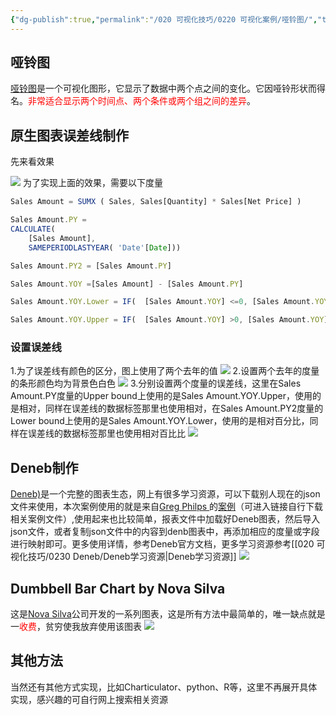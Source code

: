 ```yaml
---
{"dg-publish":true,"permalink":"/020 可视化技巧/0220 可视化案例/哑铃图/","tags":["Denbe","哑铃图","可视化图表","误差线","对比"]}
---
```


## 哑铃图
[哑铃图](https://vis.zone/graph/dumbbell-plot/)是一个可视化图形，它显示了数据中两个点之间的变化。它因哑铃形状而得名。<font color="red">非常适合显示两个时间点、两个条件或两个组之间的差异</font>。

## 原生图表误差线制作
先来看效果

![](https://s2.loli.net/2023/10/24/itSbpgCW2AHBj8a.png)
为了实现上面的效果，需要以下度量
```js
Sales Amount = SUMX ( Sales, Sales[Quantity] * Sales[Net Price] )

Sales Amount.PY =
CALCULATE(
    [Sales Amount],
    SAMEPERIODLASTYEAR( 'Date'[Date]))

Sales Amount.PY2 = [Sales Amount.PY]

Sales Amount.YOY =[Sales Amount] - [Sales Amount.PY]

Sales Amount.YOY.Lower = IF(  [Sales Amount.YOY] <=0, [Sales Amount.YOY] )

Sales Amount.YOY.Upper = IF(  [Sales Amount.YOY] >0, [Sales Amount.YOY] )
```
### 设置误差线
1.为了误差线有颜色的区分，图上使用了两个去年的值
![](https://s2.loli.net/2023/10/24/coGATKbN7vFXOxH.png)
2.设置两个去年的度量的条形颜色均为背景色白色
![](https://s2.loli.net/2023/10/25/xMqoLngsU7Y3hca.png)
3.分别设置两个度量的误差线，这里在Sales Amount.PY度量的Upper bound上使用的是Sales Amount.YOY.Upper，使用的是相对，同样在误差线的数据标签那里也使用相对，在Sales Amount.PY2度量的Lower bound上使用的是Sales Amount.YOY.Lower，使用的是相对百分比，同样在误差线的数据标签那里也使用相对百比比
![](https://s2.loli.net/2023/10/25/6NquoSxPsDangRy.png)

## Deneb制作
[Deneb)](https://deneb-viz.github.io/)是一个完整的图表生态，网上有很多学习资源，可以下载别人现在的json文件来使用，本次案例使用的就是来自[Greg Philps ](https://www.novypro.com/profile_projects/greg-philps856432)的[案例](https://forum.enterprisedna.co/t/deneb-workout-08-dumbbell-chart/40979)（可进入链接自行下载相关案例文件）,使用起来也比较简单，报表文件中加载好Deneb图表，然后导入json文件，或者复制json文件中的内容到denb图表中，再添加相应的度量或字段进行映射即可。更多使用详情，参考Deneb官方文档，更多学习资源参考[[020 可视化技巧/0230 Deneb/Deneb学习资源\|Deneb学习资源]]
![](https://s2.loli.net/2023/10/25/7pTGJhMvo2kc4u8.png)

## Dumbbell Bar Chart by Nova Silva
这是[Nova Silva](https://www.novasilva.com/)公司开发的一系列图表，这是所有方法中最简单的，唯一缺点就是一<font color="red">收费</font>，贫穷使我放弃使用该图表
![](https://s2.loli.net/2023/10/25/uLNbARwjyxHPt1s.png)


## 其他方法
当然还有其他方式实现，比如Charticulator、python、R等，这里不再展开具体实现，感兴趣的可自行网上搜索相关资源 